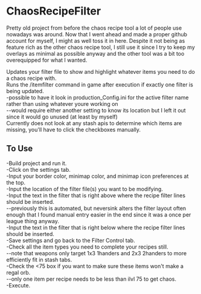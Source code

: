 # ChaosRecipeFilter

Pretty old project from before the chaos recipe tool a lot of people use nowadays was around. Now that I went ahead and made a proper github account for myself, I might as well toss it in here. Despite it not being as feature rich as the other chaos recipe tool, I still use it since I try to keep my overlays as minimal as possible anyway and the other tool was a bit too overequipped for what I wanted.


Updates your filter file to show and highlight whatever items you need to do a chaos recipe with.    
Runs the /itemfilter command in game after execution if exactly one filter is being updated.   
-possible to have it look in production_Config.ini for the active filter name rather than using whatever youre working on    
--would require either another setting to know its location but I left it out since it would go unused (at least by myself)      
Currently does not look at any stash apis to determine which items are missing, you'll have to click the checkboxes manually.    


## To Use
-Build project and run it.    
-Click on the settings tab.    
-Input your border color, minimap color, and minimap icon preferences at the top.    
-Input the location of the filter file(s) you want to be modifying.    
-Input the text in the filter that is right above where the recipe filter lines should be inserted.    
--previously this is automated, but neversink alters the filter layout often enough that I found manual entry easier in the end since it was a once per league thing anyway.    
-Input the text in the filter that is right below where the recipe filter lines should be inserted.   
-Save settings and go back to the Filter Control tab.   
-Check all the item types you need to complete your recipes still.   
--note that weapons only target 1x3 1handers and 2x3 2handers to more efficiently fit in stash tabs.   
-Check the <75 box if you want to make sure these items won't make a regal orb.   
--only one item per recipe needs to be less than ilvl 75 to get chaos.   
-Execute.   

